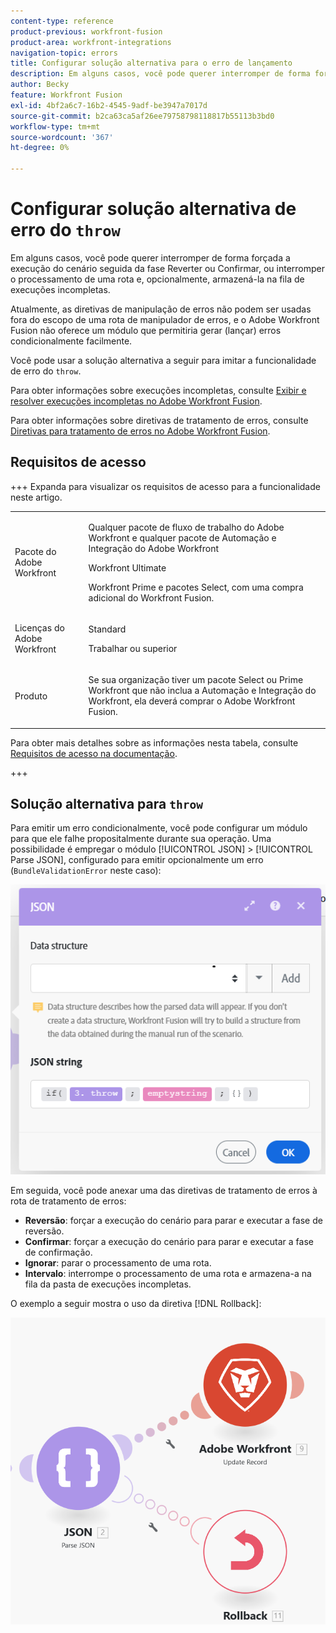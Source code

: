 ```yaml
---
content-type: reference
product-previous: workfront-fusion
product-area: workfront-integrations
navigation-topic: errors
title: Configurar solução alternativa para o erro de lançamento
description: Em alguns casos, você pode querer interromper de forma forçada a execução do cenário seguida pela fase Reverter ou Confirmar, ou interromper o processamento de uma rota e, opcionalmente, armazená-la na fila de Exibir e resolver execuções incompletas no Adobe Workfront Fusion.
author: Becky
feature: Workfront Fusion
exl-id: 4bf2a6c7-16b2-4545-9adf-be3947a7017d
source-git-commit: b2ca63ca5af26ee79758798118817b55113b3bd0
workflow-type: tm+mt
source-wordcount: '367'
ht-degree: 0%

---
```


# Configurar solução alternativa de erro do `throw`

Em alguns casos, você pode querer interromper de forma forçada a execução do cenário seguida da fase Reverter ou Confirmar, ou interromper o processamento de uma rota e, opcionalmente, armazená-la na fila de execuções incompletas.

Atualmente, as diretivas de manipulação de erros não podem ser usadas fora do escopo de uma rota de manipulador de erros, e o Adobe Workfront Fusion não oferece um módulo que permitiria gerar (lançar) erros condicionalmente facilmente.

Você pode usar a solução alternativa a seguir para imitar a funcionalidade de erro do `throw`.

Para obter informações sobre execuções incompletas, consulte [Exibir e resolver execuções incompletas no Adobe Workfront Fusion](/help/workfront-fusion/manage-scenarios/view-and-resolve-incomplete-executions.md).

Para obter informações sobre diretivas de tratamento de erros, consulte [Diretivas para tratamento de erros no Adobe Workfront Fusion](/help/workfront-fusion/references/errors/directives-for-error-handling.md).

## Requisitos de acesso

+++ Expanda para visualizar os requisitos de acesso para a funcionalidade neste artigo.

<table style="table-layout:auto">
 <col> 
 <col> 
 <tbody> 
  <tr> 
   <td role="rowheader">Pacote do Adobe Workfront</td> 
   <td> <p>Qualquer pacote de fluxo de trabalho do Adobe Workfront e qualquer pacote de Automação e Integração do Adobe Workfront</p><p>Workfront Ultimate</p><p>Workfront Prime e pacotes Select, com uma compra adicional do Workfront Fusion.</p> </td> 
  </tr> 
  <tr data-mc-conditions=""> 
   <td role="rowheader">Licenças do Adobe Workfront</td> 
   <td> <p>Standard</p><p>Trabalhar ou superior</p> </td> 
  </tr> 
  <tr> 
   <td role="rowheader">Produto</td> 
   <td>
   <p>Se sua organização tiver um pacote Select ou Prime Workfront que não inclua a Automação e Integração do Workfront, ela deverá comprar o Adobe Workfront Fusion.</li></ul>
   </td> 
  </tr>
 </tbody> 
</table>

Para obter mais detalhes sobre as informações nesta tabela, consulte [Requisitos de acesso na documentação](/help/workfront-fusion/references/licenses-and-roles/access-level-requirements-in-documentation.md).

+++

## Solução alternativa para `throw`

Para emitir um erro condicionalmente, você pode configurar um módulo para que ele falhe propositalmente durante sua operação. Uma possibilidade é empregar o módulo [!UICONTROL JSON] > [!UICONTROL Parse JSON], configurado para emitir opcionalmente um erro (`BundleValidationError` neste caso):

![Erro de JSON](assets/json-parse-json.png)

Em seguida, você pode anexar uma das diretivas de tratamento de erros à rota de tratamento de erros:

* **Reversão**: forçar a execução do cenário para parar e executar a fase de reversão.
* **Confirmar**: forçar a execução do cenário para parar e executar a fase de confirmação.
* **Ignorar**: parar o processamento de uma rota.
* **Intervalo**: interrompe o processamento de uma rota e armazena-a na fila da pasta de execuções incompletas.

O exemplo a seguir mostra o uso da diretiva [!DNL Rollback]:

![Diretiva de reversão](assets/rollback-directive.png)

